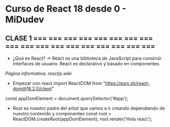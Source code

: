 # Curso de React 18 desde 0 - MiDudev

## CLASE 1 === === === === === === === === === === === === === === === === === ===
   - ¿Qué es React? -> React es una biblioteca de JavaScript para construir interfaces de usuario. React es declarativo y basado en componentes.
   
   *Página informativa: reactjs.wiki*

   - Empezar con react 
   import ReactDOM from "https://esm.sh/react-dom@18.2.0/client"

   const appDomElement = document.querySelector('#app');

   - Root es nuestro padre del arbol que vamos a ir creando dependiendo de nuestro contenido y componentes
   const root = ReactDOM.createRoot(appDomElement);
   root.render('Hola react');




